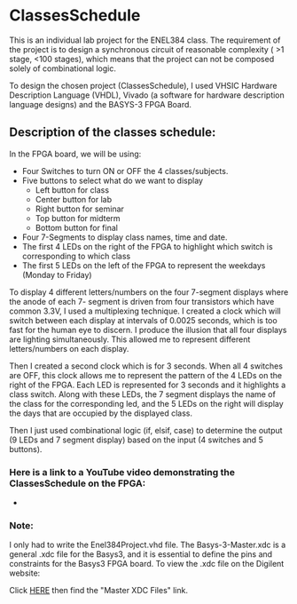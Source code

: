 # ClassesSchedule
This is an individual lab project for the ENEL384 class. The requirement of the project is to design a synchronous circuit of reasonable complexity ( >1 stage, <100 stages), which means that the project can not be composed solely of combinational logic.

To design the chosen project (ClassesSchedule), I used VHSIC Hardware Description Language (VHDL), Vivado (a software for hardware description language designs) and the BASYS-3 FPGA 
Board.

Description of the classes schedule:
-
In the FPGA board, we will be using:
- Four Switches to turn ON or OFF the 4 classes/subjects.
- Five buttons to select what do we want to display
    - Left button for class
    - Center button for lab
    - Right button for seminar
    - Top button for midterm
    - Bottom button for final
- Four 7-Segments to display class names, time and date.
- The first 4 LEDs on the right of the FPGA to highlight which switch is corresponding to which class
- The first 5 LEDs on the left of the FPGA to represent the weekdays (Monday to Friday)

To display 4 different letters/numbers on the four 7-segment displays where the anode of each 7- segment is driven from four transistors which have common 3.3V, I used a multiplexing technique. I created a clock which will switch between each display at intervals of 0.0025 seconds, which is too fast for the human eye to discern. I produce the illusion that all four displays are lighting simultaneously. This allowed me to represent different letters/numbers on each display.

Then I created a second clock which is for 3 seconds. When all 4 switches are OFF, this clock allows me to represent the pattern of the 4 LEDs on the right of the FPGA. Each LED is represented for 3 seconds and it highlights a class switch. Along with these LEDs, the 7 segment displays the name of the class for the corresponding led, and the 5 LEDs on the right will display the days that are occupied by the displayed class.

Then I just used combinational logic (if, elsif, case) to determine the output (9 LEDs and 7 segment display) based on the input (4 switches and 5 buttons).

### Here is a link to a YouTube video demonstrating the ClassesSchedule on the FPGA:
- 

### Note:
I only had to write the Enel384Project.vhd file. The Basys-3-Master.xdc is a general .xdc file for the Basys3, and it is essential to define the pins and constraints for the Basys3 FPGA board. To view the .xdc file on the Digilent website:

Click <a href="https://digilent.com/reference/programmable-logic/basys-3/start" title="Basys 3 - Digilent Reference">HERE</a> then find the "Master XDC Files" link.
